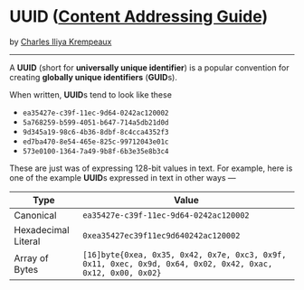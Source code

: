 # UUID ([Content Addressing Guide](../../README.md))

by [Charles Iliya Krempeaux](http://changelog.ca/)

---

A **UUID** (short for **universally unique identifier**) is a popular convention for creating **globally unique identifiers** (**GUID**s).

When written, **UUID**s tend to look like these

* `ea35427e-c39f-11ec-9d64-0242ac120002`
* `5a768259-b599-4051-b647-714a5db21d0d`
* `9d345a19-98c6-4b36-8dbf-8c4cca4352f3`
* `ed7ba470-8e54-465e-825c-99712043e01c`
* `573e0100-1364-7a49-9b8f-6b3e35e8b3c4`

These are just was of expressing 128-bit values in text. For example, here is one of the example **UUID**s expressed in text in other ways —

| Type                | Value                                                                                                      |
|---------------------|------------------------------------------------------------------------------------------------------------|
| Canonical           | `ea35427e-c39f-11ec-9d64-0242ac120002`                                                                     |
| Hexadecimal Literal | `0xea35427ec39f11ec9d640242ac120002`                                                                       |
| Array of Bytes      | `[16]byte{0xea, 0x35, 0x42, 0x7e, 0xc3, 0x9f, 0x11, 0xec, 0x9d, 0x64, 0x02, 0x42, 0xac, 0x12, 0x00, 0x02}` |
